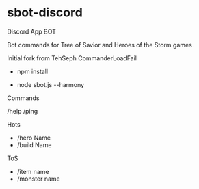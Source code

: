 # sbot-discord
Discord App BOT

Bot commands for Tree of Savior and Heroes of the Storm games

Initial fork from TehSeph CommanderLoadFail

- npm install

- node sbot.js --harmony


Commands

/help
/ping

Hots

- /hero Name
- /build Name

ToS

- /item name
- /monster name
